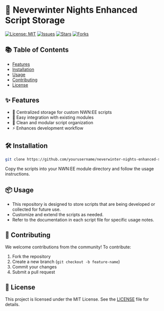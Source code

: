 
# 🚀 Neverwinter Nights Enhanced Script Storage

[![License: MIT](https://img.shields.io/badge/License-MIT-yellow.svg)](LICENSE)
[![Issues](https://img.shields.io/github/issues/yourusername/neverwinter-nights-enhanced-script-storage)](https://github.com/yourusername/neverwinter-nights-enhanced-script-storage/issues)
[![Stars](https://img.shields.io/github/stars/yourusername/neverwinter-nights-enhanced-script-storage?style=social)](https://github.com/yourusername/neverwinter-nights-enhanced-script-storage/stargazers)
[![Forks](https://img.shields.io/github/forks/yourusername/neverwinter-nights-enhanced-script-storage?style=social)](https://github.com/yourusername/neverwinter-nights-enhanced-script-storage/network/members)

## 📚 Table of Contents
- [Features](#features)
- [Installation](#installation)
- [Usage](#usage)
- [Contributing](#contributing)
- [License](#license)

## ✨ Features
- 📁 Centralized storage for custom NWN:EE scripts
- 🔌 Easy integration with existing modules
- 🧩 Clean and modular script organization
- ⚡ Enhances development workflow

## 🛠️ Installation
```bash
git clone https://github.com/yourusername/neverwinter-nights-enhanced-script-storage.git
```
Copy the scripts into your NWN:EE module directory and follow the usage instructions.

## 📦 Usage
- This repository is designed to store scripts that are being developed or collected for future use.
- Customize and extend the scripts as needed.
- Refer to the documentation in each script file for specific usage notes.

## 🤝 Contributing
We welcome contributions from the community! To contribute:
1. Fork the repository
2. Create a new branch (`git checkout -b feature-name`)
3. Commit your changes
4. Submit a pull request

## 📄 License
This project is licensed under the MIT License. See the [LICENSE](LICENSE) file for details.